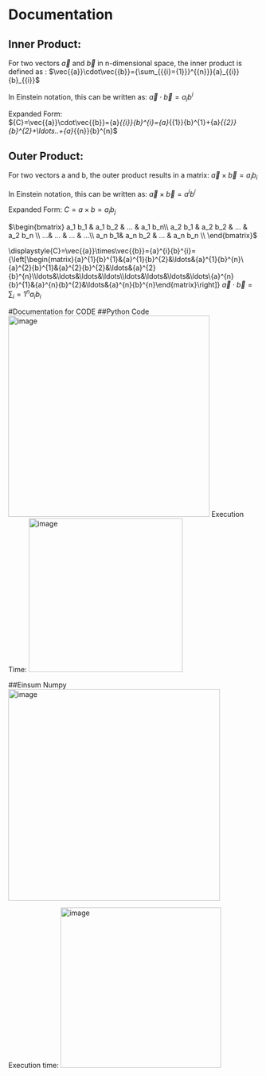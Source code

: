 # Documentation
## Inner Product:

For two vectors $\vec{{a}}$ and $\vec{{b}}$ in n-dimensional space, the inner product is defined as :
$\vec{{a}}\cdot\vec{{b}}={\sum_{{{i}={1}}}^{{n}}}{a}_{{i}}{b}_{{i}}$

In Einstein notation, this can be written as:
$\vec{{a}}\cdot\vec{{b}}={a}_{{i}}{b}^{i}$

Expanded Form:  
$\{C}=\vec{{a}}\cdot\vec{{b}}={a}_{{i}}{b}^{i}={a}_{{1}}{b}^{1}+{a}_{{2}}{b}^{2}+\ldots..+{a}_{{n}}{b}^{n}$

## Outer Product: 

For two vectors a and b, the outer product results in a matrix:
$\vec{{a}}\times\vec{{b}}={a}_{{i}}{b}_{{i}}$

In Einstein notation, this can be written as:
$\vec{{a}}\times\vec{{b}}={a}^{i}{b}^{i}$

Expanded Form:
$C = a \times b = a_i b_j$

$\begin{bmatrix}
 a_1 b_1 & a_1 b_2  & ... & a_1 b_n\\
 a_2 b_1 & a_2 b_2 & ...  & a_2 b_n \\
 ...& ... & ... &  ...\\
 a_n b_1& a_n b_2 & ... & a_n b_n \\
\end{bmatrix}$

\displaystyle{C}=\vec{{a}}\times\vec{{b}}={a}^{i}{b}^{i}={\left[\begin{matrix}{a}^{1}{b}^{1}&{a}^{1}{b}^{2}&\ldots&{a}^{1}{b}^{n}\\{a}^{2}{b}^{1}&{a}^{2}{b}^{2}&\ldots&{a}^{2}{b}^{n}\\\ldots&\ldots&\ldots&\ldots\\\ldots&\ldots&\ldots&\ldots\\{a}^{n}{b}^{1}&{a}^{n}{b}^{2}&\ldots&{a}^{n}{b}^{n}\end{matrix}\right]}
$\vec a \cdot\vec b = \sum_i= 1^n a_i b_i$



#Documentation for CODE
##Python Code
<img width="404" alt="image" src="https://github.com/user-attachments/assets/974712a9-2308-4bed-b446-c8adca5c3d55">
Execution Time:
<img width="309" alt="image" src="https://github.com/user-attachments/assets/e3335fec-9175-4d52-a185-17a4de85e21b">

##Einsum Numpy
<img width="425" alt="image" src="https://github.com/user-attachments/assets/c6679563-f391-4b84-b670-85a70bdf96db">

Execution time:
<img width="322" alt="image" src="https://github.com/user-attachments/assets/93f48360-f5f0-4085-85bc-affa68ee1bd1">

